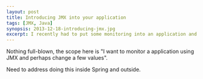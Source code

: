```yaml
---
layout: post
title: Introducing JMX into your application
tags: [JMX, Java]
synopsis: 2013-12-18-introducing-jmx.jpg
excerpt: I recently had to put some monitoring into an application and decided to look at using JMX for the first time. JMX has been around a long time and is a mature technology. How hard can it be?
---
```

Nothing full-blown, the scope here is "I want to monitor a application using JMX and perhaps change a few values".

Need to address doing this inside Spring and outside.